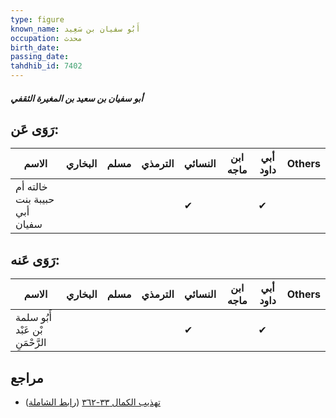 ```yaml
---
type: figure
known_name: أَبُو سفيان بن سَعِيد
occupation: محدث
birth_date:
passing_date:
tahdhib_id: 7402
---
```

##### أبو سفيان بن سعيد بن المغيرة الثقفي

## رَوَى عَن:
| الاسم                        | البخاري | مسلم | الترمذي | النسائي | ابن ماجه | أبي داود | Others |
| ---------------------------- | ------- | ---- | ------- | ------- | -------- | -------- | ------ |
| خالته أم حبيبة بنت أبي سفيان |         |      |         | ✔       |          | ✔        |        |
## رَوَى عَنه:
| الاسم                            | البخاري | مسلم | الترمذي | النسائي | ابن ماجه | أبي داود | Others |
| -------------------------------- | ------- | ---- | ------- | ------- | -------- | -------- | ------ |
| أَبُو سلمة بْن عَبْد الرَّحْمَنِ |         |      |         | ✔       |          | ✔        |        |
## مراجع
- [تهذيب الكمال ٣٣-٣٦٢](obsidian://open?vault=Tahdhib-al-Kamal&file=Figures/٧٤٠٢-أبو%20سفيان%20بن%20سعيد%20بن%20المغيرة%20الثقفي) ([رابط الشاملة](https://shamela.ws/book/3722/18033))
